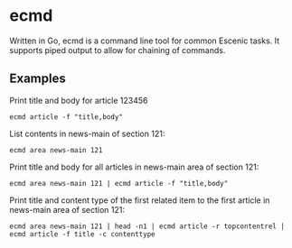 # ecmd
Written in Go, ecmd is a command line tool for common Escenic tasks. It supports piped output to allow for chaining of commands.

## Examples
Print title and body for article 123456

	ecmd article -f "title,body"

List contents in news-main of section 121:

	ecmd area news-main 121

Print title and body for all articles in news-main area of section 121:

	ecmd area news-main 121 | ecmd article -f "title,body"

Print title and content type of the first related item to the first article in news-main area of section 121:

	ecmd area news-main 121 | head -n1 | ecmd article -r topcontentrel | ecmd article -f title -c contenttype